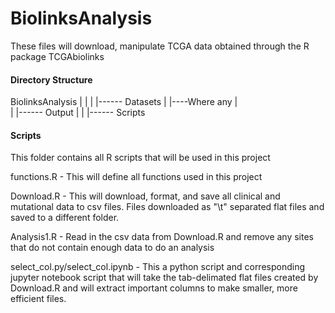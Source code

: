 # BiolinksAnalysis
These files will download, manipulate TCGA data obtained through the R package TCGAbiolinks

#### Directory Structure 
BiolinksAnalysis
|
|
|
|------ Datasets
|			|----Where any 
|			
|
|------ Output
|
|
|------ Scripts


#### Scripts
This folder contains all R scripts that will be used in this project

functions.R - This will define all functions used in this project

Download.R - This will download, format, and save all clinical and mutational data to csv files. Files downloaded as "\t" separated flat files and saved to a different
folder. 

Analysis1.R - Read in the csv data from Download.R and remove any sites that do not contain enough data to do an analysis

select_col.py/select_col.ipynb - This a python script and corresponding jupyter notebook script that will take the tab-delimated flat files created by Download.R and will extract important columns to make smaller, more efficient files. 

